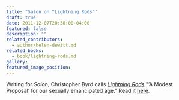 ```yaml
---
title: "Salon on “Lightning Rods”"
draft: true
date: 2011-12-07T20:38:00-04:00
featured: false
description: ""
related_contributors:
  - author/helen-dewitt.md
related_books:
  - book/lightning-rods.md
gallery:
featured_image_position: 
---
```


Writing for _Salon_, Christopher Byrd calls [_Lightning Rods_](http://ndbooks.com/book/lightning-rods) "’A Modest Proposal’ for our sexually emancipated age." Read it [here](http://www.salon.com/2011/12/08/a_modest_proposal_for_our_promiscuous_age/). 

